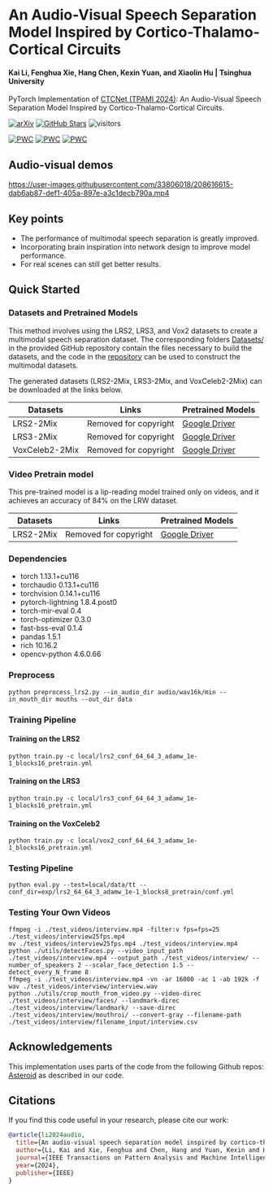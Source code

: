 # An Audio-Visual Speech Separation Model Inspired by Cortico-Thalamo-Cortical Circuits

#### Kai Li, Fenghua Xie, Hang Chen, Kexin Yuan, and Xiaolin Hu | Tsinghua University

PyTorch Implementation of [CTCNet (TPAMI 2024)](https://arxiv.org/pdf/2212.10744v1.pdf): An Audio-Visual Speech Separation Model Inspired by Cortico-Thalamo-Cortical Circuits.

[![arXiv](https://img.shields.io/badge/arXiv-Paper-<COLOR>.svg)](https://arxiv.org/abs/2212.10744v1) [![GitHub Stars](https://img.shields.io/github/stars/JusperLee/CTCNet?style=social)](https://github.com/JusperLee/CTCNet) ![visitors](https://visitor-badge.laobi.icu//badge?page_id=JusperLee/CTCNet)

[![PWC](https://img.shields.io/endpoint.svg?url=https://paperswithcode.com/badge/an-audio-visual-speech-separation-model/speech-separation-on-lrs2)](https://paperswithcode.com/sota/speech-separation-on-lrs2?p=an-audio-visual-speech-separation-model) [![PWC](https://img.shields.io/endpoint.svg?url=https://paperswithcode.com/badge/an-audio-visual-speech-separation-model/speech-separation-on-lrs3)](https://paperswithcode.com/sota/speech-separation-on-lrs3?p=an-audio-visual-speech-separation-model) [![PWC](https://img.shields.io/endpoint.svg?url=https://paperswithcode.com/badge/an-audio-visual-speech-separation-model/speech-separation-on-voxceleb2)](https://paperswithcode.com/sota/speech-separation-on-voxceleb2?p=an-audio-visual-speech-separation-model)

## Audio-visual demos

https://user-images.githubusercontent.com/33806018/208616615-dab6ab87-def1-405a-897e-a3c1decb790a.mp4

## Key points

- The performance of multimodal speech separation is greatly improved.
- Incorporating brain inspiration into network design to improve model performance.
- For real scenes can still get better results.

## Quick Started

### Datasets and Pretrained Models 

This method involves using the LRS2, LRS3, and Vox2 datasets to create a multimodal speech separation dataset. The corresponding folders [Datasets/](Datasets/) in the provided GitHub repository contain the files necessary to build the datasets, and the code in the [repository](https://github.com/JusperLee/LRS3-For-Speech-Separation) can be used to construct the multimodal datasets.

The generated datasets (LRS2-2Mix, LRS3-2Mix, and VoxCeleb2-2Mix) can be downloaded at the links below.

| Datasets |  Links  | Pretrained Models  |
| ------------ | ------------ |------------ |
| LRS2-2Mix  | Removed for copyright | [Google Driver](https://drive.google.com/file/d/1WtcpYYr8nMiIpJ1epnuGNk2DtiacUXDf/view?usp=sharing)|
| LRS3-2Mix  | Removed for copyright |[Google Driver](https://drive.google.com/file/d/19OqNxY1jaO8USM-KnAIJ9B0Rh_Uwh5Ji/view?usp=sharing)|
| VoxCeleb2-2Mix | Removed for copyright |[Google Driver](https://drive.google.com/file/d/1jFHC6R51tpqyUd81LYM8Tg45NbbjWkwV/view?usp=sharing) |

### Video Pretrain model

This pre-trained model is a lip-reading model trained only on videos, and it achieves an accuracy of 84% on the LRW dataset.

| Datasets |  Links  | Pretrained Models  |
| ------------ | ------------ |------------ |
| LRS2-2Mix  | Removed for copyright | [Google Driver](https://drive.google.com/file/d/13-T3nBnf21-lMKrV_XbH6Lf4vK2xU7lS/view?usp=sharing)|

### Dependencies

- torch   1.13.1+cu116
- torchaudio              0.13.1+cu116
- torchvision             0.14.1+cu116
- pytorch-lightning       1.8.4.post0
- torch-mir-eval          0.4
- torch-optimizer         0.3.0
- fast-bss-eval           0.1.4
- pandas                  1.5.1
- rich                    10.16.2
- opencv-python           4.6.0.66

### Preprocess

```shell
python preprocess_lrs2.py --in_audio_dir audio/wav16k/min --in_mouth_dir mouths --out_dir data
```

### Training Pipeline

#### Training on the LRS2
```shell
python train.py -c local/lrs2_conf_64_64_3_adamw_1e-1_blocks16_pretrain.yml
```

#### Training on the LRS3
```shell
python train.py -c local/lrs3_conf_64_64_3_adamw_1e-1_blocks16_pretrain.yml
```

#### Training on the VoxCeleb2
```shell
python train.py -c local/vox2_conf_64_64_3_adamw_1e-1_blocks16_pretrain.yml
```

### Testing Pipeline
```shell
python eval.py --test=local/data/tt --conf_dir=exp/lrs2_64_64_3_adamw_1e-1_blocks8_pretrain/conf.yml
```

### Testing Your Own Videos
```shell
ffmpeg -i ./test_videos/interview.mp4 -filter:v fps=fps=25 ./test_videos/interview25fps.mp4
mv ./test_videos/interview25fps.mp4 ./test_videos/interview.mp4
python ./utils/detectFaces.py --video_input_path ./test_videos/interview.mp4 --output_path ./test_videos/interview/ --number_of_speakers 2 --scalar_face_detection 1.5 --detect_every_N_frame 8
ffmpeg -i ./test_videos/interview.mp4 -vn -ar 16000 -ac 1 -ab 192k -f wav ./test_videos/interview/interview.wav
python ./utils/crop_mouth_from_video.py --video-direc ./test_videos/interview/faces/ --landmark-direc ./test_videos/interview/landmark/ --save-direc ./test_videos/interview/mouthroi/ --convert-gray --filename-path ./test_videos/interview/filename_input/interview.csv
```

## Acknowledgements

This implementation uses parts of the code from the following Github repos: [Asteroid](https://github.com/asteroid-team/asteroid) as described in our code.

## Citations ##
If you find this code useful in your research, please cite our work:
```bib
@article{li2024audio,
  title={An audio-visual speech separation model inspired by cortico-thalamo-cortical circuits},
  author={Li, Kai and Xie, Fenghua and Chen, Hang and Yuan, Kexin and Hu, Xiaolin},
  journal={IEEE Transactions on Pattern Analysis and Machine Intelligence},
  year={2024},
  publisher={IEEE}
}
```
